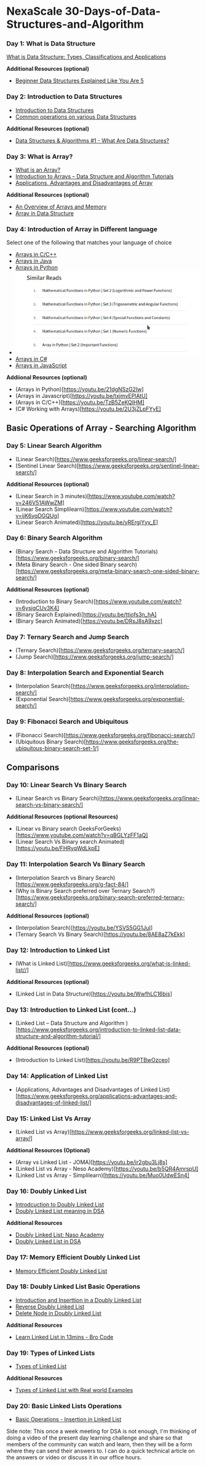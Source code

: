 # NexaScale 30-Days-of-Data-Structures-and-Algorithm

### Day 1: What is Data Structure
[What is Data Structure: Types, Classifications and Applications](https://www.geeksforgeeks.org/what-is-data-structure-types-classifications-and-applications/)

**Additional Resources (optional)**
- [Beginner Data Structures Explained Like You Are 5](https://youtu.be/o6VuST08S60)

### Day 2: Introduction to Data Structures
- [Introduction to Data Structures](https://www.geeksforgeeks.org/introduction-to-data-structures/)
- [Common operations on various Data Structures](https://www.geeksforgeeks.org/common-operations-on-various-data-structures/)

**Additional Resources (optional)**
- [Data Structures & Algorithms #1 - What Are Data Structures?](https://youtu.be/bum_19loj9A)

### Day 3: What is Array?
- [What is an Array?](https://www.geeksforgeeks.org/what-is-array/)
- [Introduction to Arrays – Data Structure and Algorithm Tutorials](https://www.geeksforgeeks.org/introduction-to-arrays-data-structure-and-algorithm-tutorials/)
- [Applications, Advantages and Disadvantages of Array](https://www.geeksforgeeks.org/applications-advantages-and-disadvantages-of-array-data-structure/)

**Additional Resources (optional)**
- [An Overview of Arrays and Memory](https://youtu.be/pmN9ExDf3yQ)
- [Array in Data Structure](https://youtu.be/b8cPdOX-ID4)

### Day 4: Introduction of Array in Different language

Select one of the following that matches your language of choice
- [Arrays in C/C++](https://www.geeksforgeeks.org/c-arrays/)
- [Arrays in Java](https://www.geeksforgeeks.org/arrays-in-java/)
- [Arrays in Python](https://www.geeksforgeeks.org/array-python-set-1-introduction-functions/)
- ![At the bottom of the python article, read the "similar reads" shown in this image](python-similar-read.png)
- [Arrays in C#](https://www.geeksforgeeks.org/c-sharp-arrays/)
- [Arrays in JavaScript](https://www.geeksforgeeks.org/arrays-in-javascript/)

**Addiional Resources (optional)**
- (Arrays in Python)[https://youtu.be/21dgNSzG2Iw]
- (Arrays in Javascript)[https://youtu.be/txjmvEPlAtU]
- (Arrays in C/C++)[https://youtu.be/TzB5ZeKQIHM]
- (C# Working with Arrays)[https://youtu.be/2U3jZLpFYyE]

## Basic Operations of Array - Searching Algorithm
### Day 5: Linear Search Algorithm
- (Linear Search)[https://www.geeksforgeeks.org/linear-search/]
- (Sentinel Linear Search)[https://www.geeksforgeeks.org/sentinel-linear-search/]

**Additional Resources (optional)**
- (Linear Search in 3 minutes)[https://www.youtube.com/watch?v=246V51AWwZM]
- (Linear Search Simplilearn)[https://www.youtube.com/watch?v=ijK6yqDGQUg]
- (Linear Search Animated)[https://youtu.be/yRErgiYyv_E]

### Day 6: Binary Search Algorithm
- (Binary Search – Data Structure and Algorithm Tutorials)[https://www.geeksforgeeks.org/binary-search/]
- (Meta Binary Search - One sided Binary search)[https://www.geeksforgeeks.org/meta-binary-search-one-sided-binary-search/]

**Additional Resources (optional)**
- (Introduction to Binary Search)[https://www.youtube.com/watch?v=6ysjqCUv3K4]
- (Binary Search Explained)[https://youtu.be/ttiofs3n_hA]
- (Binary Search Animated)[https://youtu.be/DRsJ8sA9xzc]

### Day 7: Ternary Search and Jump Search
 - (Ternary Search)[https://www.geeksforgeeks.org/ternary-search/]
 - (Jump Search)[https://www.geeksforgeeks.org/jump-search/]

### Day 8: Interpolation Search and Exponential Search
- (Interpolation Search)[https://www.geeksforgeeks.org/interpolation-search/]
- (Exponential Search)[https://www.geeksforgeeks.org/exponential-search/]

### Day 9: Fibonacci Search and Ubiquitous
- (Fibonacci Search)[https://www.geeksforgeeks.org/fibonacci-search/]
- (Ubiquitous Binary Search)[https://www.geeksforgeeks.org/the-ubiquitous-binary-search-set-1/]

## Comparisons

### Day 10: Linear Search Vs Binary Search
- (Linear Search vs Binary Search)[https://www.geeksforgeeks.org/linear-search-vs-binary-search/]

**Additional Resources (optional Resources)**
- (Linear vs Binary search GeeksForGeeks)[https://www.youtube.com/watch?v=qBGLYzFF1aQ]
- (Linear Search Vs Binary search Animated)[https://youtu.be/FHRyqWdLkpE]

### Day 11: Interpolation Search Vs Binary Search
- (Interpolation Search vs Binary Search)[https://www.geeksforgeeks.org/g-fact-84/]
- (Why is Binary Search preferred over Ternary Search?)[https://www.geeksforgeeks.org/binary-search-preferred-ternary-search/]

**Additional Resources (optional)**
- (Interpolation Search)[https://youtu.be/YSVS5GG1JuI]
- (Ternary Search Vs Binary Search)[https://youtu.be/8AE8aZ7kEkk]


### Day 12: Introduction to Linked List
- (What is Linked List)[https://www.geeksforgeeks.org/what-is-linked-list//]

**Additional Resources (optional)**
- (Linked List in Data Structure)[https://youtu.be/WwfhLC16bis]

### Day 13: Introduction to Linked List (cont...)
- (Linked List – Data Structure and Algorithm )[https://www.geeksforgeeks.org/introduction-to-linked-list-data-structure-and-algorithm-tutorial/]

**Additional Resources (optional)**
- (Introduction to Linked List)[https://youtu.be/R9PTBwOzceo]

### Day 14: Application of Linked List
- (Applications, Advantages and Disadvantages of Linked List)[https://www.geeksforgeeks.org/applications-advantages-and-disadvantages-of-linked-list/]

### Day 15: Linked List Vs Array
- (Linked List vs Array)[https://www.geeksforgeeks.org/linked-list-vs-array/]

**Additional Resources (Optional)**
- (Array vs Linked List - JOMA)[https://youtu.be/ir2gbu3Lj8s]
- (Linked List vs Array - Neso Academy)[https://youtu.be/b5QR4AmrspU]
- (Linked List vs Array - Simplilearn)[https://youtu.be/Muo0UdwESn4]

### Day 16: Doubly Linked List
- [Introdcuction to Doubly Linked List](https://www.geeksforgeeks.org/data-structures/linked-list/doubly-linked-list/)
- [Doubly Linked List meaning in DSA](https://www.geeksforgeeks.org/doubly-linked-list-meaning-in-dsa/)

**Additional Resources**
- [Doubly Linked List: Naso Academy](https://youtu.be/e9NG_a6Z0mg)
- [Doubly Linked List in DSA](https://youtu.be/3RzC2NrCO24)

### Day 17: Memory Efficient Doubly Linked List
- [Memory Efficient Doubly Linked List](https://www.geeksforgeeks.org/memory-efficient-doubly-linked-list/)

### Day 18: Doubly Linked List Basic Operations
- [Introduction and Inserttion in a Doubly Linked List](https://www.geeksforgeeks.org/introduction-and-insertion-in-a-doubly-linked-list/)
- [Reverse Doubly Linked List](https://www.geeksforgeeks.org/reverse-a-doubly-linked-list/)
- [Delete Node in Doubly Linked List](https://www.geeksforgeeks.org/delete-a-node-in-a-doubly-linked-list/)

**Additional Resources**
- [Learn Linked List in 13mins - Bro Code](https://youtu.be/N6dOwBde7-M)

### Day 19: Types of Linked Lists
- [Types of Linked List](https://www.geeksforgeeks.org/types-of-linked-list/)

**Additional Resources**
- [Types of Linked List with Real world Examples](https://www.youtube.com/watch?v=jnVrh_JMzag)

### Day 20: Basic Linked Lists Operations
- [Basic Operations - Insertion in Linked List](https://www.geeksforgeeks.org/insertion-in-linked-list/)





Side note: This once a week meeting for DSA is not enough, I'm thinking of doing a video of the present day learning challenge and share so that members of the community can watch and learn, then they will be a form where they can send their answers to. I can do a quick technical article on the answers or video or discuss it in our office hours.